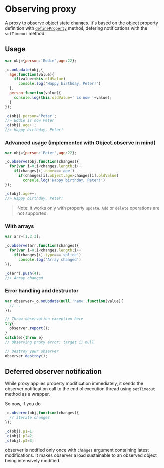 # Observing proxy
A proxy to observe object state changes. It's based on the object property definition with  [`defineProperty`](https://developer.mozilla.org/en-US/docs/Web/JavaScript/Reference/Global_Objects/Object/defineProperty) method, defering notifications with the `setTimeout` method. 

## Usage
```javascript
var obj={person:'Eddie',age:22};

_o.onUpdate(obj,{
  age:function(value){
    if(value>this.oldValue)
      console.log('Happy birthday, Peter!')
  },
  person:function(value){
    console.log(this.oldValue+' is now '+value);
  }
});

_o(obj).person='Peter';
//> Eddie is now Peter
_o(obj).age++;
//> Happy birthday, Peter!
```

### Advanced usage (implemented with [Object.observe](https://developer.mozilla.org/en-US/docs/Web/JavaScript/Reference/Global_Objects/Object/observe) in mind)

```javascript
var obj={person:'Peter',age:22};

_o.observe(obj,function(changes){
  for(var i=0;i<changes.length;i++)
    if(changes[i].name==='age')
      if(changes[i].object.age>changes[i].oldValue)
        console.log('Happy birthday, Peter!')
});

_o(obj).age++;
//> Happy birthday, Peter!
```

> Note: it works only with property `update`. `Add` or `delete` operations are not supported.

### With arrays

```javascript
var arr=[1,2,3];

_o.observe(arr,function(changes){
  for(var i=0;i<changes.length;i++)
    if(changes[i].type==='splice')
      console.log('Array changed')
});

_o(arr).push(4);
//> Array changed
```

### Error handling and destructor
```javascript
var observer=_o.onUpdate(null,'name',function(value){
  //...
});

// Throw observation exception here
try{
  observer.report();
}
catch(e){throw e}
// Observing proxy error: target is null

// Destroy your observer
observer.destroy();
```

## Deferred observer notification
While proxy applies property modification immediately, it sends the observer notification call to the end of execution thread using `setTimeout` method as a wrapper.

So now, if you do

```javascript
_o.observe(obj,function(changes){
  // iterate changes
});

_o(obj).p1=1;
_o(obj).p2=2;
_o(obj).p3=3;
```

observer is notified only once with `changes` argument containing latest modifications. It makes observer a load sustainable to an observed object being intensively modified. 
